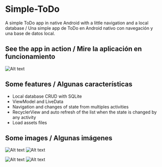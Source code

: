 # Simple-ToDo
A simple ToDo app in native Android with a little navigation and a local database / Una simple app de ToDo en Android nativo con navegación y una base de datos local.

## See the app in action / Mire la aplicación en funcionamiento

![Alt text](./readme/images/appInAction.gif)

## Some features / Algunas características

- Local database CRUD with SQLite
- ViewModel and LiveData
- Navigation and changes of state from multiples activities
- RecyclerView and auto refresh of the list when the state is changed by any activity
- Load assets files

## Some images / Algunas imágenes

![Alt text](./readme/images/noToDos.png) ![Alt text](./readme/images/fullToDos.png)

![Alt text](./readme/images/addToDo.png) ![Alt text](./readme/images/editToDo.png)